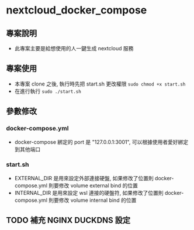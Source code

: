 # nextcloud_docker_compose
## 專案說明
* 此專案主要是給想使用的人一鍵生成 nextcloud 服務
## 專案使用
* 本專案 clone 之後, 執行時先把 start.sh 更改權限
    `sudo chmod +x start.sh`
* 在進行執行 `sudo ./start.sh`

## 參數修改
### docker-compose.yml
* docker-compose 綁定的 port 是 "127.0.0.1:3001", 可以根據使用者愛好綁定到其他端口
  
### start.sh
* EXTERNAL_DIR 是用來設定外部連接硬盤, 如果修改了位置則 docker-compose.yml 則要修改 volume external bind 的位置
* INTERNAL_DIR 是用來設定 wsl 連接的硬盤符, 如果修改了位置則 docker-compose.yml 則要修改 volume internal bind 的位置

## TODO 補充 NGINX DUCKDNS 設定



